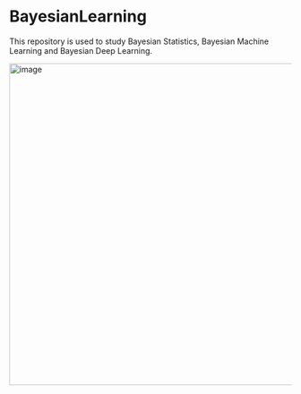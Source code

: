 # BayesianLearning
This repository is used to study Bayesian Statistics, Bayesian Machine Learning and Bayesian Deep Learning. 

<img width="575" alt="image" src="https://user-images.githubusercontent.com/30270096/71117246-c5321100-21a3-11ea-9490-bc471e60aa6f.png">

